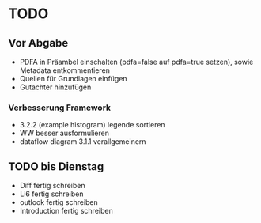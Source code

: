 # TODO

## Vor Abgabe

- PDFA in Präambel einschalten (pdfa=false auf pdfa=true setzen), sowie Metadata entkommentieren
- Quellen für Grundlagen einfügen
- Gutachter hinzufügen

### Verbesserung Framework

- 3.2.2 (example histogram) legende sortieren
- WW besser ausformulieren
- dataflow diagram 3.1.1 verallgemeinern

## TODO bis Dienstag

- Diff fertig schreiben
- Li6 fertig schreiben
- outlook fertig schreiben
- Introduction fertig schreiben
